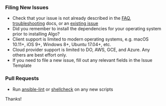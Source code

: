 ### Filing New Issues

* Check that your issue is not already described in the [FAQ](docs/faq.md), [troubleshooting](docs/troubleshooting.md) docs, or an [existing issue](https://github.com/trailofbits/algo/issues)
* Did you remember to install the dependencies for your operating system prior to installing Algo?
* Client support is limited to modern operating systems, e.g. macOS 10.11+, iOS 9+, Windows 8+, Ubuntu 17.04+, etc.
* Cloud provider support is limited to DO, AWS, GCE, and Azure. Any others are best effort only.
* If you need to file a new issue, fill out any relevant fields in the Issue Template

### Pull Requests

* Run [ansible-lint](https://github.com/willthames/ansible-lint) or [shellcheck](https://github.com/koalaman/shellcheck) on any new scripts

Thanks!
